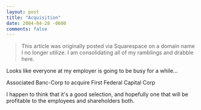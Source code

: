 ```yaml
---
layout: post
title: "Acquisition"
date: 2004-04-28 -0600
comments: false
---
```


> This article was originally posted via Squarespace on a domain name I no longer utilize.  I am consolidating all of my ramblings and drabble here.

Looks like everyone at my employer is going to be busy for a while…

Associated Banc-Corp to acquire First Federal Capital Corp

I happen to think that it's a good selection, and hopefully one that will be profitable to the employees and shareholders both.